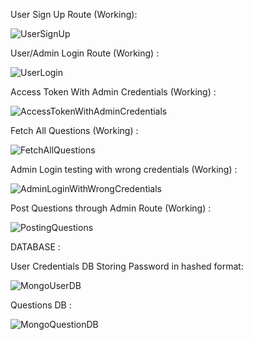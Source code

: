 User Sign Up Route (Working):

![UserSignUp](https://user-images.githubusercontent.com/53406891/200187347-e6d22427-572f-4c07-a064-a1de8d786c19.jpg)

User/Admin Login Route (Working) :

![UserLogin](https://user-images.githubusercontent.com/53406891/200187383-1bae06b4-ad20-40b9-b38b-84ba1bf082cc.jpg)


Access Token With Admin Credentials (Working) :

![AccessTokenWithAdminCredentials](https://user-images.githubusercontent.com/53406891/200187431-e025d89d-436e-4987-bf49-96ad372f54af.jpg)

Fetch All Questions (Working) :

![FetchAllQuestions](https://user-images.githubusercontent.com/53406891/200187467-ae126f38-c56d-4083-a6e8-cfeca482c820.jpg)

Admin Login testing with wrong credentials (Working) :

![AdminLoginWithWrongCredentials](https://user-images.githubusercontent.com/53406891/200187506-7ed0c7f3-f474-4089-bada-7e5808bdf1be.jpg)

Post Questions through Admin Route (Working) :

![PostingQuestions](https://user-images.githubusercontent.com/53406891/200187547-9071bce4-e521-4f60-bce7-16870370b56e.jpg)

 
 DATABASE :
 
 User Credentials DB Storing Password in hashed format:
 
 ![MongoUserDB](https://user-images.githubusercontent.com/53406891/200187615-43f59be7-a45a-4678-8725-1c9e0bb61231.png)
 
 Questions DB :
 
 ![MongoQuestionDB](https://user-images.githubusercontent.com/53406891/200187668-24deaab5-3423-4ca3-a21e-f2f5515e7ee6.png)









